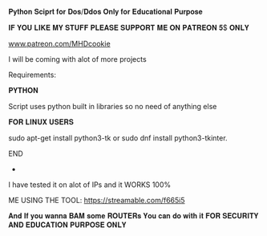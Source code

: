 𝐏𝐲𝐭𝐡𝐨𝐧 𝐒𝐜𝐢𝐩𝐫𝐭 𝐟𝐨𝐫 𝐃𝐨𝐬/𝐃𝐝𝐨𝐬 
𝐎𝐧𝐥𝐲 𝐟𝐨𝐫 𝐄𝐝𝐮𝐜𝐚𝐭𝐢𝐨𝐧𝐚𝐥 𝐏𝐮𝐫𝐩𝐨𝐬𝐞 



𝐈𝐅 𝐘𝐎𝐔 𝐋𝐈𝐊𝐄 𝐌𝐘 𝐒𝐓𝐔𝐅𝐅 𝐏𝐋𝐄𝐀𝐒𝐄 𝐒𝐔𝐏𝐏𝐎𝐑𝐓 𝐌𝐄 𝐎𝐍 𝐏𝐀𝐓𝐑𝐄𝐎𝐍 𝟓$ 𝐎𝐍𝐋𝐘

www.patreon.com/MHDcookie



I will be coming with alot of more projects


Requirements:


𝐏𝐘𝐓𝐇𝐎𝐍


Script uses python built in libraries so no need of anything else


𝐅𝐎𝐑 𝐋𝐈𝐍𝐔𝐗 𝐔𝐒𝐄𝐑𝐒


sudo apt-get install python3-tk or sudo dnf install python3-tkinter.


END

+
I have tested it on alot of IPs and it WORKS 100%


ME USING THE TOOL:
https://streamable.com/f665i5

𝐀𝐧𝐝 𝐈𝐟 𝐲𝐨𝐮 𝐰𝐚𝐧𝐧𝐚 𝐁𝐀𝐌 𝐬𝐨𝐦𝐞 𝐑𝐎𝐔𝐓𝐄𝐑𝐬 𝐘𝐨𝐮 𝐜𝐚𝐧 𝐝𝐨 𝐰𝐢𝐭𝐡 𝐢𝐭 𝐅𝐎𝐑 𝐒𝐄𝐂𝐔𝐑𝐈𝐓𝐘 𝐀𝐍𝐃 𝐄𝐃𝐔𝐂𝐀𝐓𝐈𝐎𝐍 𝐏𝐔𝐑𝐏𝐎𝐒𝐄 𝐎𝐍𝐋𝐘
